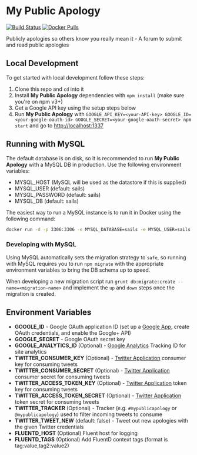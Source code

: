 # My Public Apology

[![Build Status](https://travis-ci.org/TheConnMan/my-public-apology.svg?branch=master)](https://travis-ci.org/TheConnMan/my-public-apology) [![Docker Pulls](https://img.shields.io/docker/pulls/theconnman/my-public-apology.svg)](https://hub.docker.com/r/theconnman/my-public-apology/)

Publicly apologies so others know you really mean it - A forum to submit and read public apologies

## Local Development

To get started with local development follow these steps:

1. Clone this repo and `cd` into it
2. Install **My Public Apology** dependencies with `npm install` (make sure you're on npm v3+)
3. Get a Google API key using the setup steps below
4. Run **My Public Apology** with `GOOGLE_API_KEY=<your-API-key> GOOGLE_ID=<your-google-oauth-id> GOOGLE_SECRET=<your-google-oauth-secret> npm start` and go to <http://localhost:1337>


## Running with MySQL

The default database is on disk, so it is recommended to run **My Public Apology** with a MySQL DB in production. Use the following environment variables:

- MYSQL_HOST (MySQL will be used as the datastore if this is supplied)
- MYSQL_USER (default: sails)
- MYSQL_PASSWORD (default: sails)
- MYSQL_DB (default: sails)

The easiest way to run a MySQL instance is to run it in Docker using the following command:

```bash
docker run -d -p 3306:3306 -e MYSQL_DATABASE=sails -e MYSQL_USER=sails -e MYSQL_PASSWORD=sails -e MYSQL_RANDOM_ROOT_PASSWORD=true --name=mysql mysql
```

### Developing with MySQL

Using MySQL automatically sets the migration strategy to `safe`, so running with MySQL requires you to run `npm migrate` with the appropriate environment variables to bring the DB schema up to speed.

When developing a new migration script run `grunt db:migrate:create --name=<migration-name>` and implement the `up` and `down` steps once the migration is created.

## Environment Variables

- **GOOGLE_ID** - Google OAuth application ID (set up a [Google App](https://cloud.google.com/console#/project), create OAuth credentials, and enable the Google+ API)
- **GOOGLE_SECRET** - Google OAuth secret key
- **GOOGLE_ANALYTICS_ID** (Optional) - [Google Analytics](https://analytics.google.com/) Tracking ID for site analytics
- **TWITTER_CONSUMER_KEY** (Optional) - [Twitter Application](https://apps.twitter.com) consumer key for consuming tweets
- **TWITTER_CONSUMER_SECRET** (Optional) - [Twitter Application](https://apps.twitter.com) consumer secret for consuming tweets
- **TWITTER_ACCESS_TOKEN_KEY** (Optional) - [Twitter Application](https://apps.twitter.com) token key for consuming tweets
- **TWITTER_ACCESS_TOKEN_SECRET** (Optional) - [Twitter Application](https://apps.twitter.com) token secret for consuming tweets
- **TWITTER_TRACKER** (Optional) - Tracker (e.g. `#mypublicapology` or `@mypublicapology`) used to filter incoming tweets to consume
- **TWITTER_TWEET_NEW** (default: false) - Tweet out new apologies with the given Twitter credentials
- **FLUENTD_HOST** (Optional) Fluent host for logging
- **FLUENTD_TAGS** (Optional) Add FluentD context tags (format is tag:value,tag2:value2)
